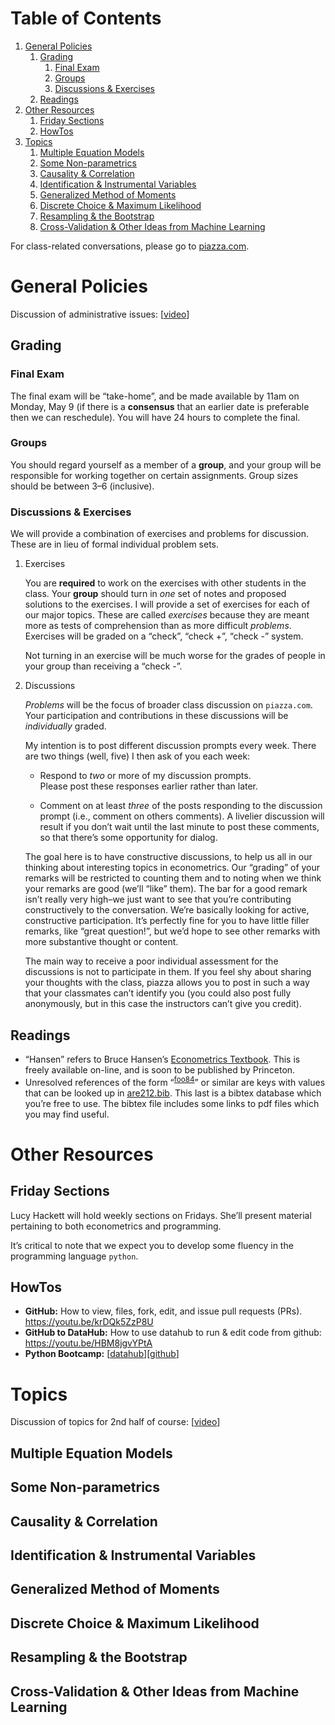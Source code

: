 
# Table of Contents

1.  [General Policies](#org5a2c221)
    1.  [Grading](#orgfda03a8)
        1.  [Final Exam](#orga9c3717)
        2.  [Groups](#orgf2a0acc)
        3.  [Discussions & Exercises](#orge537c9f)
    2.  [Readings](#org0aec62f)
2.  [Other Resources](#org0f0d9ae)
    1.  [Friday Sections](#org30a64ee)
    2.  [HowTos](#org1905c49)
3.  [Topics](#org6df211c)
    1.  [Multiple Equation Models](#org835f6c9)
    2.  [Some Non-parametrics](#orga477046)
    3.  [Causality & Correlation](#orgc6c28e3)
    4.  [Identification & Instrumental Variables](#org4fe3f56)
    5.  [Generalized Method of Moments](#orgef002ff)
    6.  [Discrete Choice & Maximum Likelihood](#org7d7e6fe)
    7.  [Resampling &  the Bootstrap](#org9420561)
    8.  [Cross-Validation & Other Ideas from Machine Learning](#org812b210)

For class-related conversations, please go to [piazza.com](https://piazza.com/class/km9z4xiuham24j).


<a id="org5a2c221"></a>

# General Policies

Discussion of administrative issues: [[video](https://drive.google.com/file/d/1lrcl99dxnaH2APiQ7d5EwppcpMbhpM8-)]


<a id="orgfda03a8"></a>

## Grading


<a id="orga9c3717"></a>

### Final Exam

The final exam will be &ldquo;take-home&rdquo;, and be made available by 11am on
Monday, May 9 (if there is a **consensus** that an earlier date is
preferable then we can reschedule).  You will have 24 hours to
complete the final.


<a id="orgf2a0acc"></a>

### Groups

You should regard yourself as a member of a **group**, and your
group will be responsible for working together on certain
assignments.  Group sizes should be between 3&#x2013;6 (inclusive).  


<a id="orge537c9f"></a>

### Discussions & Exercises

We will provide a combination of exercises and problems for
discussion.  These are in lieu of formal individual problem sets.  

1.  Exercises

    You are **required** to work on the exercises with other students in
    the class.  Your **group** should turn in *one* set of notes and
    proposed solutions to the exercises.   I will provide a set of
    exercises for each of our major topics.   These are called
    *exercises* because they are meant more as tests of comprehension
    than as more difficult *problems*.  Exercises will be graded on a
    &ldquo;check&rdquo;, &ldquo;check +&rdquo;, &ldquo;check -&rdquo; system.  
    
    Not turning in an exercise will be much worse for the grades of
    people in your group than receiving a &ldquo;check -&rdquo;.

2.  Discussions

    *Problems* will be the focus of broader class discussion on `piazza.com`.  Your
    participation and contributions in these discussions will be
    *individually* graded.
    
    My intention is to post different discussion prompts every week.
    There are two things (well, five) I then ask of you each week: 
    
    -   Respond to *two* or more of my discussion prompts.  
        Please post these responses earlier rather than later.
    
    -   Comment on at least *three* of the posts responding to the
        discussion prompt (i.e., comment on others comments).  A
        livelier discussion will result if you don&rsquo;t wait until the
        last minute to post these comments, so that there&rsquo;s some
        opportunity for dialog.
    
    The goal here is to have constructive discussions, to help us all
    in our thinking about interesting topics in econometrics.  Our
    &ldquo;grading&rdquo; of your remarks will be restricted to counting them and
    to noting when we think your remarks are good (we&rsquo;ll &ldquo;like&rdquo; them).
    The bar for a good remark isn&rsquo;t really very high&#x2013;we just want to
    see that you&rsquo;re contributing constructively to the conversation.
    We&rsquo;re basically looking for active, constructive participation.
    It&rsquo;s perfectly fine for you to have little filler remarks, like
    &ldquo;great question!&rdquo;, but we&rsquo;d hope to see other remarks with more
    substantive thought or content.
    
    The main way to receive a poor individual assessment for the
    discussions is not to participate in them.  If you feel shy about
    sharing your thoughts with the class, piazza allows you to post in
    such a way that your classmates can&rsquo;t identify you (you could also
    post fully anonymously, but in this case the instructors can&rsquo;t
    give you credit).


<a id="org0aec62f"></a>

## Readings

-   &ldquo;Hansen&rdquo; refers to Bruce Hansen&rsquo;s [Econometrics Textbook](https://www.ssc.wisc.edu/~bhansen/econometrics/Econometrics.pdf).  This is
    freely available on-line, and is soon to be published by Princeton.
-   Unresolved references of the form &ldquo;<sup id="70bc29f9115e168f8de3f30f59f19fa5"><a href="#foo84" title="">foo84</a></sup>&rdquo; or similar are keys
    with values that can be looked up in
    [are212.bib](are212.bib).  This last is a bibtex database which
    you&rsquo;re free to use.  The bibtex file includes some links to pdf
    files which you may find useful.


<a id="org0f0d9ae"></a>

# Other Resources


<a id="org30a64ee"></a>

## Friday Sections

Lucy Hackett will hold weekly sections on Fridays.  She&rsquo;ll present
material pertaining to both econometrics and programming.

It&rsquo;s critical to note that we expect you to develop some fluency in
the programming language `python`.  


<a id="org1905c49"></a>

## HowTos

-   **GitHub:** How to view, files, fork, edit, and issue pull requests
    (PRs).  <https://youtu.be/krDQk5ZzP8U>
-   **GitHub to DataHub:** How to use datahub to run & edit code from
    github:  <https://youtu.be/HBM8jgvYPtA>
-   **Python Bootcamp:** [[datahub](http://datahub.berkeley.edu/user-redirect/interact?account=acwatt&repo=are212-bootcamp&branch=master&path=)][[github](https://github.com/acwatt/are212-bootcamp)]


<a id="org6df211c"></a>

# Topics

Discussion of topics for 2nd half of course: [[video](https://drive.google.com/file/d/1MmyeW71lNVixYoXcuJTHjdBk-Fu7kpq_)]


<a id="org835f6c9"></a>

## Multiple Equation Models


<a id="orga477046"></a>

## Some Non-parametrics


<a id="orgc6c28e3"></a>

## Causality & Correlation


<a id="org4fe3f56"></a>

## Identification & Instrumental Variables


<a id="orgef002ff"></a>

## Generalized Method of Moments


<a id="org7d7e6fe"></a>

## Discrete Choice & Maximum Likelihood


<a id="org9420561"></a>

## Resampling &  the Bootstrap


<a id="org812b210"></a>

## Cross-Validation & Other Ideas from Machine Learning

